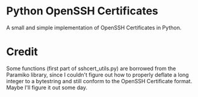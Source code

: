 # Python OpenSSH Certificates
A small and simple implementation of OpenSSH Certificates in Python.

# Credit
Some functions (first part of sshcert_utils.py) are borrowed from the Paramiko library, since I couldn't figure out how to properly deflate a long integer to a bytestring and still conform to the OpenSSH Certificate format. <br>
Maybe I'll figure it out some day.
